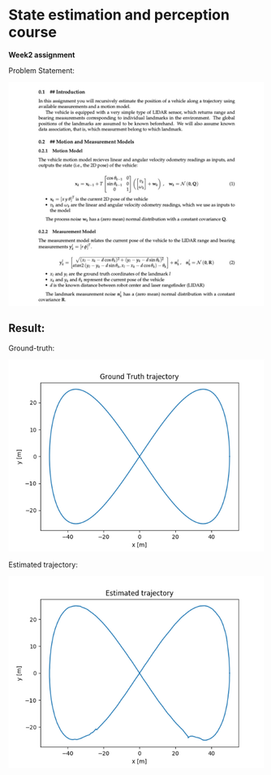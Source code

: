 # __State estimation and perception course__

**Week2 assignment**

Problem Statement:

![](week2/images/problem-statement.jpg)

## Result:

Ground-truth:

![](week2/images/gtruth.png)

Estimated trajectory:

![](week2/images/mygraph1.png)


